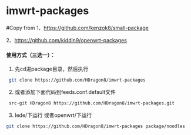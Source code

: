 # imwrt-packages

#Copy from
1、https://github.com/kenzok8/small-package

2、https://github.com/kiddin9/openwrt-packages

#### 使用方式（三选一）：

1. 先cd进package目录，然后执行

```bash
 git clone https://github.com/HDragon8/imwrt-packages
```
2. 或者添加下面代码到feeds.conf.default文件

```bash
 src-git HDragon8 https://github.com/HDragon8/imwrt-packages.git
```
3. lede/下运行 或者openwrt/下运行

```bash
git clone https://github.com/HDragon8/imwrt-packages package/noodles
